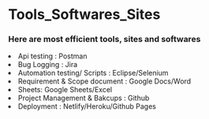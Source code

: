 # Tools_Softwares_Sites
<h3> Here are most efficient tools, sites and softwares </h3>
<li> Api testing : Postman </li>
<li> Bug Logging : Jira </li>
<li> Automation testing/ Scripts : Eclipse/Selenium </li>
<li> Requirement & Scope document : Google Docs/Word </li>
<li> Sheets: Google Sheets/Excel </li>
<li> Project Management & Bakcups : Github </li>
<li> Deployment : Netlify/Heroku/Github Pages </li>
